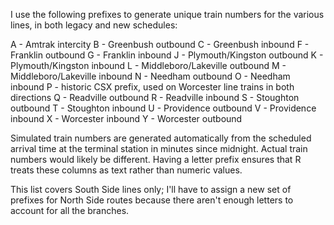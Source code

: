 I use the following prefixes to generate unique train numbers
for the various lines, in both legacy and new schedules:

A - Amtrak intercity
B - Greenbush outbound
C - Greenbush inbound
F - Franklin outbound
G - Franklin inbound
J - Plymouth/Kingston outbound
K - Plymouth/Kingston inbound
L - Middleboro/Lakeville outbound
M - Middleboro/Lakeville inbound
N - Needham outbound
O - Needham inbound
P - historic CSX prefix, used on Worcester line trains in both directions
Q - Readville outbound
R - Readville inbound
S - Stoughton outbound
T - Stoughton inbound
U - Providence outbound
V - Providence inbound
X - Worcester inbound
Y - Worcester outbound

Simulated train numbers are generated automatically from the scheduled
arrival time at the terminal station in minutes since midnight.  Actual
train numbers would likely be different.  Having a letter prefix ensures
that R treats these columns as text rather than numeric values.

This list covers South Side lines only; I'll have to assign a new set of
prefixes for North Side routes because there aren't enough letters to
account for all the branches.
